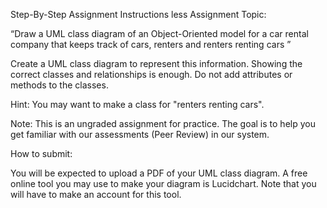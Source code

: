 Step-By-Step Assignment Instructions
less 
Assignment Topic:

“Draw a UML class diagram of an Object-Oriented model for a car rental company that keeps track of cars, renters and renters renting cars ”

Create a UML class diagram to represent this information. Showing the correct classes and relationships is enough. Do not add attributes or methods to the classes.

Hint: You may want to make a class for "renters renting cars".

Note: This is an ungraded assignment for practice. The goal is to help you get familiar with our assessments (Peer Review) in our system.

How to submit:

You will be expected to upload a PDF of your UML class diagram. A free online tool you may use to make your diagram is Lucidchart. Note that you will have to make an account for this tool. 

